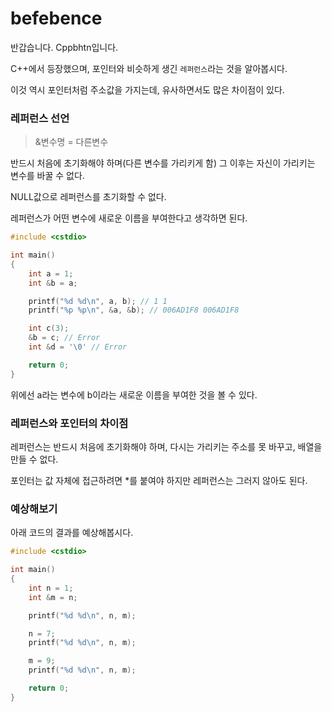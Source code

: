 # befebence
반갑습니다. Cppbhtn입니다.

C++에서 등장했으며, 포인터와 비슷하게 생긴 `레퍼런스`라는 것을 알아봅시다.

이것 역시 포인터처럼 주소값을 가지는데, 유사하면서도 많은 차이점이 있다.

### 레퍼런스 선언
> &변수명 = 다른변수


반드시 처음에 초기화해야 하며(다른 변수를 가리키게 함)
그 이후는 자신이 가리키는 변수를 바꿀 수 없다.

NULL값으로 레퍼런스를 초기화할 수 없다.

레퍼런스가 어떤 변수에 새로운 이름을 부여한다고 생각하면 된다.

```C++
#include <cstdio>

int main()
{   
    int a = 1;
    int &b = a;

    printf("%d %d\n", a, b); // 1 1
    printf("%p %p\n", &a, &b); // 006AD1F8 006AD1F8

    int c(3);
    &b = c; // Error
    int &d = '\0' // Error

    return 0;
}
```
위에선 a라는 변수에 b이라는 새로운 이름을 부여한 것을 볼 수 있다.


### 레퍼런스와 포인터의 차이점

레퍼런스는 반드시 처음에 초기화해야 하며, 다시는 가리키는 주소를 못 바꾸고, 배열을 만들 수 없다.

포인터는 값 자체에 접근하려면 *를 붙여야 하지만 레퍼런스는 그러지 않아도 된다.



### 예상해보기
아래 코드의 결과를 예상해봅시다.
```C++
#include <cstdio>

int main()
{
    int n = 1;
    int &m = n;

    printf("%d %d\n", n, m);

    n = 7;
    printf("%d %d\n", n, m);

    m = 9;
    printf("%d %d\n", n, m);

    return 0;
}
```